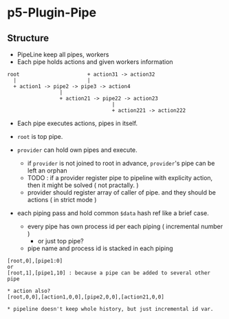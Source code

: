 # p5-Plugin-Pipe

## Structure
* PipeLine keep all pipes, workers
* Each pipe holds actions and given workers information

```
root                      + action31 -> action32
  |                       |
  + action1 -> pipe2 -> pipe3 -> action4
                 |
                 + action21 -> pipe22 -> action23
                                  |
                                  + action221 -> action222
```

* Each pipe executes actions, pipes in itself.
* `root` is top pipe.
* `provider` can hold own pipes and execute.
  * if `provider` is not joined to root in advance, `provider`'s pipe can be left an orphan
  * TODO : if a provider register pipe to pipeline with explicity action, then it might be solved ( not practally. )
  * provider should register array of caller of pipe. and they should be actions ( in strict mode )

* each piping pass and hold common `$data` hash ref like a brief case.
  * every pipe has own process id per each piping ( incremental number )
    * or just top pipe?
  * pipe name and process id is stacked in each piping

```
[root,0],[pipe1:0]
or
[root,1],[pipe1,10] : because a pipe can be added to several other pipe

* action also?
[root,0,0],[action1,0,0],[pipe2,0,0],[action21,0,0]

* pipeline doesn't keep whole history, but just incremental id var.
```
